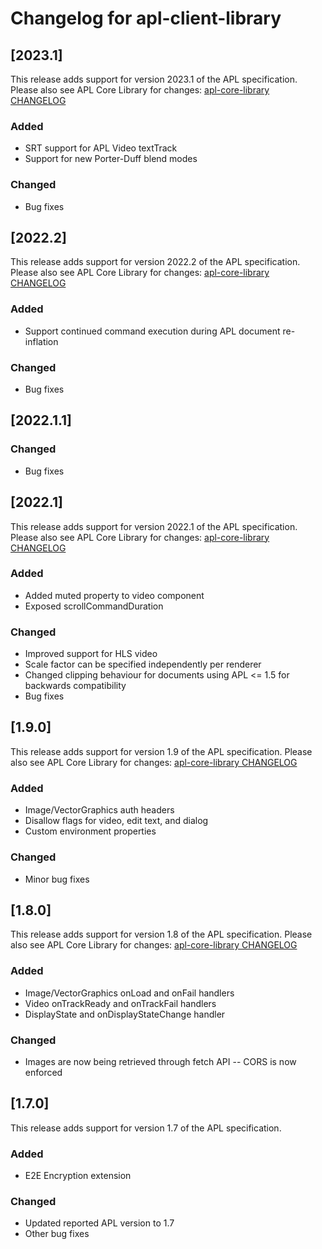 # Changelog for apl-client-library

## [2023.1]
This release adds support for version 2023.1 of the APL specification. Please also see APL Core Library for changes: [apl-core-library CHANGELOG](https://github.com/alexa/apl-core-library/blob/master/CHANGELOG.md)

### Added
- SRT support for APL Video textTrack
- Support for new Porter-Duff blend modes

### Changed
- Bug fixes

## [2022.2]
This release adds support for version 2022.2 of the APL specification. Please also see APL Core Library for changes: [apl-core-library CHANGELOG](https://github.com/alexa/apl-core-library/blob/master/CHANGELOG.md)

### Added
- Support continued command execution during APL document re-inflation

### Changed
- Bug fixes

## [2022.1.1]

### Changed

- Bug fixes

## [2022.1]

This release adds support for version 2022.1 of the APL specification.
Please also see APL Core Library for changes: [apl-core-library
CHANGELOG](https://github.com/alexa/apl-core-library/blob/master/CHANGELOG.md)

### Added

- Added muted property to video component
- Exposed scrollCommandDuration

### Changed

- Improved support for HLS video
- Scale factor can be specified independently per renderer
- Changed clipping behaviour for documents using APL <= 1.5 for backwards compatibility
- Bug fixes

## [1.9.0]

This release adds support for version 1.9 of the APL specification. Please also see APL Core Library for changes: [apl-core-library CHANGELOG](https://github.com/alexa/apl-core-library/blob/master/CHANGELOG.md)

### Added

- Image/VectorGraphics auth headers
- Disallow flags for video, edit text, and dialog
- Custom environment properties

### Changed

- Minor bug fixes

## [1.8.0]

This release adds support for version 1.8 of the APL specification. Please also see APL Core Library for changes: [apl-core-library CHANGELOG](https://github.com/alexa/apl-core-library/blob/master/CHANGELOG.md)

### Added

- Image/VectorGraphics onLoad and onFail handlers
- Video onTrackReady and onTrackFail handlers
- DisplayState and onDisplayStateChange handler

### Changed

- Images are now being retrieved through fetch API -- CORS is now enforced

## [1.7.0]

This release adds support for version 1.7 of the APL specification.

### Added

- E2E Encryption extension

### Changed

- Updated reported APL version to 1.7
- Other bug fixes
